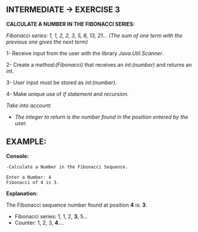 <h2>INTERMEDIATE -> EXERCISE 3</h2>

**CALCULATE A NUMBER IN THE FIBONACCI SERIES:**

*Fibonacci series: 1, 1, 2, 2, 3, 5, 8, 13, 21...* 
*(The sum of one term with the previous one gives the next term)*

1- Receive input from the user with the library *Java.Util.Scanner*.

2- Create a *method:(Fibonacci)* that receives an *int:(number)* and returns an *int*.

3- User input must be stored as *int:(number)*.

4- Make unique use of *if statement* and *recursion*.

*Take into account:*
* *The integer to return is the number found in the position entered by the user.*

<h2>EXAMPLE:</h2>

**Console:**

```
-Calculate a Number in the Fibonacci Sequence.

Enter a Number: 4
Fibonacci of 4 is 3.
```

**Explanation:**

The Fibonacci sequence number found at position **4** is: **3**.

* Fibonacci series: 1, 1, 2, **3**, 5...
* Counter:          1, 2, 3, **4**....